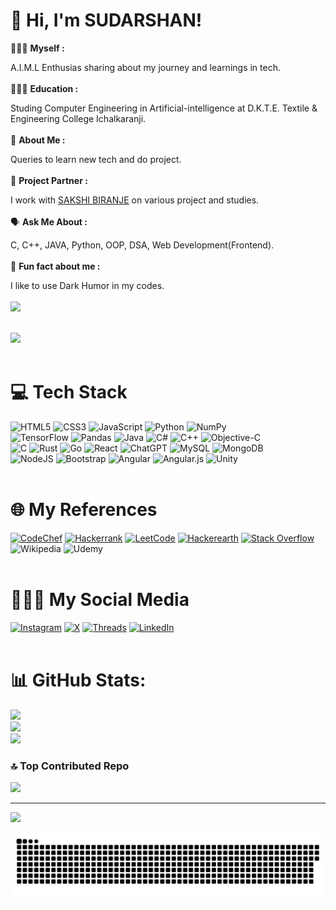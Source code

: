 # 👋 Hi, I'm SUDARSHAN!
<!--SPRX77-->
🧑🏻‍💼 **Myself :**<br/>
<!--SPRX77-->
 A.I.M.L Enthusias sharing about my journey and learnings in tech.<br/><br/>
👩🏻‍💻 **Education :**<br>
<!--SPRX77-->
Studing Computer Engineering in Artificial-intelligence at D.K.T.E. Textile & Engineering College Ichalkaranji.<br/><br/>
🧠 **About Me :**<br>
<!--If i found anybody copied my code will be very bad for that person so keep your dirty hands away from my beautiful code-->
Queries to learn new tech and do project.<br/><br/>
👫 **Project Partner :**<br>
<!--SPRX77-->
I work with [SAKSHI BIRANJE](https://github.com/SakshiBiranje) on various project and studies.<br/><br/>
🗣️ **Ask Me About :**<br/>
<!--SPRX77-->
C, C++, JAVA, Python, OOP, DSA, Web Development(Frontend). <br/><br/>
💭 **Fun fact about me :** <br/>
<!--SPRX77-->
I like to use Dark Humor in my codes.<br/><br/>
[![](https://github-readme-stats.vercel.app/api?username=SUDARSHAN2171&show_icons=true&theme=dark#gh-dark-mode-only)](https://github.com/anuraghazra/github-readme-stats#gh-dark-mode-only)<br/><br/>
<!--SPRX77-->
[![](https://github-readme-stats.vercel.app/api?username=SUDARSHAN2171&show_icons=true&theme=default#gh-light-mode-only)](https://github.com/anuraghazra/github-readme-stats#gh-light-mode-only)<br/><br/>
<!--SPRX77-->
# 💻 Tech Stack
![HTML5](https://img.shields.io/badge/html5-%23E34F26.svg?style=for-the-badge&logo=html5&logoColor=white)
![CSS3](https://img.shields.io/badge/css3-%231572B6.svg?style=for-the-badge&logo=css3&logoColor=white)
![JavaScript](https://img.shields.io/badge/javascript-%23323330.svg?style=for-the-badge&logo=javascript&logoColor=%23F7DF1E)
![Python](https://img.shields.io/badge/python-3670A0?style=for-the-badge&logo=python&logoColor=ffdd54)
![NumPy](https://img.shields.io/badge/numpy-%23013243.svg?style=for-the-badge&logo=numpy&logoColor=white)<br>
![TensorFlow](https://img.shields.io/badge/TensorFlow-%23FF6F00.svg?style=for-the-badge&logo=TensorFlow&logoColor=white)
![Pandas](https://img.shields.io/badge/pandas-%23150458.svg?style=for-the-badge&logo=pandas&logoColor=white)
![Java](https://img.shields.io/badge/java-%23ED8B00.svg?style=for-the-badge&logo=openjdk&logoColor=white)
![C#](https://img.shields.io/badge/c%23-%23239120.svg?style=for-the-badge&logo=csharp&logoColor=white)
![C++](https://img.shields.io/badge/c++-%2300599C.svg?style=for-the-badge&logo=c%2B%2B&logoColor=white)
![Objective-C](https://img.shields.io/badge/OBJECTIVE--C-%233A95E3.svg?style=for-the-badge&logo=apple&logoColor=white)<br/>
![C](https://img.shields.io/badge/c-%2300599C.svg?style=for-the-badge&logo=c&logoColor=white)
![Rust](https://img.shields.io/badge/rust-%23000000.svg?style=for-the-badge&logo=rust&logoColor=white)
![Go](https://img.shields.io/badge/go-%2300ADD8.svg?style=for-the-badge&logo=go&logoColor=white)
![React](https://img.shields.io/badge/react-%2320232a.svg?style=for-the-badge&logo=react&logoColor=%2361DAFB)
![ChatGPT](https://img.shields.io/badge/chatGPT-74aa9c?style=for-the-badge&logo=openai&logoColor=white)
![MySQL](https://img.shields.io/badge/mysql-4479A1.svg?style=for-the-badge&logo=mysql&logoColor=white)
![MongoDB](https://img.shields.io/badge/MongoDB-%234ea94b.svg?style=for-the-badge&logo=mongodb&logoColor=white)<br/>
![NodeJS](https://img.shields.io/badge/node.js-6DA55F?style=for-the-badge&logo=node.js&logoColor=white)
![Bootstrap](https://img.shields.io/badge/bootstrap-%238511FA.svg?style=for-the-badge&logo=bootstrap&logoColor=white)
![Angular](https://img.shields.io/badge/angular-%23DD0031.svg?style=for-the-badge&logo=angular&logoColor=white)
![Angular.js](https://img.shields.io/badge/angular.js-%23E23237.svg?style=for-the-badge&logo=angularjs&logoColor=white)
![Unity](https://img.shields.io/badge/unity-%23000000.svg?style=for-the-badge&logo=unity&logoColor=white)<br/><br/>
<!--SPRX77-->
<!--SPRX77-->
# 🌐 My References 
[![CodeChef](https://img.shields.io/badge/CodeChef-%23964B00.svg?style=for-the-badge&logo=CodeChef&logoColor=white)](https://www.codechef.com/users/sudarshan2171)
[![Hackerrank](https://img.shields.io/badge/-Hackerrank-2EC866?style=for-the-badge&logo=HackerRank&logoColor=white)](https://www.hackerrank.com/profile/SUDARSHAN0010)
[![LeetCode](https://img.shields.io/badge/LeetCode-000000?style=for-the-badge&logo=LeetCode&logoColor=#d16c06)](https://leetcode.com/u/sudarshanjadhav9171/)
[![Hackerearth](https://img.shields.io/badge/HackerEarth-%232C3454.svg?&style=for-the-badge&logo=HackerEarth&logoColor=Blue)](https://www.hackerearth.com/@sudarshanjadhav9171)
[![Stack Overflow](https://img.shields.io/badge/-Stackoverflow-FE7A16?logo=stack-overflow&logoColor=white)](https://stackoverflow.com/users/24713969/sudarshan-jadhav)
![Wikipedia](https://img.shields.io/badge/Wikipedia-%23000000.svg?style=for-the-badge&logo=wikipedia&logoColor=white)
![Udemy](https://img.shields.io/badge/Udemy-A435F0?style=for-the-badge&logo=Udemy&logoColor=white)<br/><br/>
<!--SPRX77-->
<!--SPRX77-->
# 🧑🏻‍💼 My Social Media 
[![Instagram](https://img.shields.io/badge/Instagram-%23E4405F.svg?style=for-the-badge&logo=Instagram&logoColor=white)](https://www.instagram.com/sudarshan_jadhav_2/) 
[![X](https://img.shields.io/badge/X-%23000000.svg?style=for-the-badge&logo=X&logoColor=white)](https://twitter.com/SUDARSH70963388)
[![Threads](https://img.shields.io/badge/Threads-000000?style=for-the-badge&logo=Threads&logoColor=white)](https://www.threads.net/@not_yet_0010)
[![LinkedIn](https://img.shields.io/badge/linkedin-%230077B5.svg?style=for-the-badge&logo=linkedin&logoColor=white)](https://www.linkedin.com/in/sudarshan-santaji-jadhav/)
<br/><br/> 
<!--SPRX77-->
<!--SPRX77-->

# 📊 GitHub Stats:
![](https://github-readme-stats.vercel.app/api?username=SUDARSHAN2171&theme=dark&hide_border=false&include_all_commits=false&count_private=false)<br/>
![](https://github-readme-streak-stats.herokuapp.com/?user=SUDARSHAN2171&theme=dark&hide_border=false)<br/>
![](https://github-readme-stats.vercel.app/api/top-langs/?username=SUDARSHAN2171&theme=dark&hide_border=false&include_all_commits=false&count_private=false&layout=compact)
<!--SPRX77-->
<!--SPRX77-->

### 🔝 Top Contributed Repo
![](https://github-contributor-stats.vercel.app/api?username=SUDARSHAN2171&limit=5&theme=tokyonight&combine_all_yearly_contributions=true)
<!--SPRX77-->
---
[![](https://visitcount.itsvg.in/api?id=SUDARSHAN2171&icon=0&color=0)](https://visitcount.itsvg.in)

<p align="center">
 <img width="1000" src="assets/github-snake.svg" alt="snake"/>
</p>

